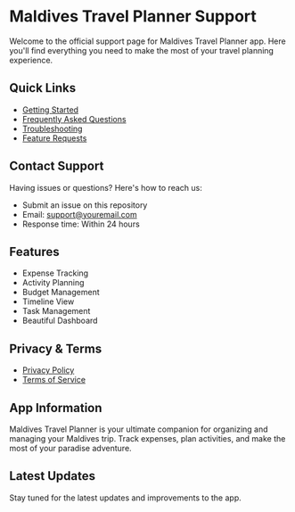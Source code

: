 # Maldives Travel Planner Support

Welcome to the official support page for Maldives Travel Planner app. Here you'll find everything you need to make the most of your travel planning experience.

## Quick Links

- [Getting Started](docs/getting-started.md)
- [Frequently Asked Questions](docs/faq.md)
- [Troubleshooting](docs/troubleshooting.md)
- [Feature Requests](docs/feature-requests.md)

## Contact Support

Having issues or questions? Here's how to reach us:
- Submit an issue on this repository
- Email: support@youremail.com
- Response time: Within 24 hours

## Features

- Expense Tracking
- Activity Planning
- Budget Management
- Timeline View
- Task Management
- Beautiful Dashboard

## Privacy & Terms

- [Privacy Policy](docs/privacy-policy.md)
- [Terms of Service](docs/terms-of-service.md)

## App Information

Maldives Travel Planner is your ultimate companion for organizing and managing your Maldives trip. Track expenses, plan activities, and make the most of your paradise adventure.

## Latest Updates

Stay tuned for the latest updates and improvements to the app.
